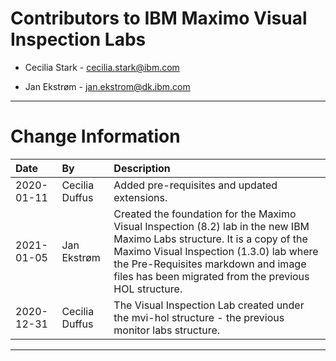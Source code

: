 
# Contributors to IBM Maximo Visual Inspection Labs

- Cecilia Stark - cecilia.stark@ibm.com

- Jan Ekstrøm - jan.ekstrom@dk.ibm.com

---

# Change Information

|Date     |By             | Description                                           |
|:--------|:--------------|:------------------------------------------------------|
|2020-01-11|Cecilia Duffus|Added pre-requisites and updated extensions.|
|2021-01-05|Jan Ekstrøm|Created the foundation for the Maximo Visual Inspection (8.2) lab in the new IBM Maximo Labs structure. It is a copy of the Maximo Visual Inspection (1.3.0) lab where the Pre-Requisites markdown and image files has been migrated from the previous HOL structure.|
|2020-12-31|Cecilia Duffus|The Visual Inspection Lab created under the mvi-hol structure - the previous monitor labs structure.|

---
